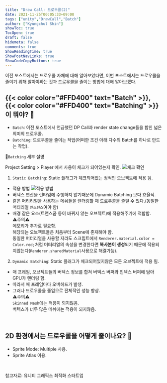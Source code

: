 ```yaml
---
title: "Draw Call: 드로우콜(2)"
date: 2021-11-25T00:05:33+09:00
tags: ["unity","DrawCall","Batch"]
author: ["Kyungchul Shin"]
showToc: true
TocOpen: true
draft: false
hidemeta: false
comments: true
ShowReadingTime: true
ShowPostNavLinks: true
ShowCodeCopyButtons: true
---
```

이전 포스트에서는 드로우콜 자체에 대해 알아보았다면, 이번 포스트에서는 드로우콜을 줄이기 위해 알아야하는 것과 드로우콜을 줄이는 방법에 대해 알아보겠다.

## {{< color color="#FFD400" text="Batch" >}}, {{< color color="#FFD400" text="Batching" >}}이 뭐야? 🧐
- `Batch`: 이전 포스트에서 언급했던 DP Call과 render state change들을 합친 넓은 의미의 드로우콜.
- `Batching`: 드로우콜을 줄이는 작업(어떠한 조건 아래 다수의 Batch를 하나로 만드는 작업).

💚`Batching` 세부 설명

Project Setting > Player 에서 사용이 체크가 되어있는지 확인.
![체크 확인](/img/studying5_1.png)

1. `Static Batching`: Static 플래그가 체크되어있는 정적인 오브젝트에 적용 됨.
- 적용 방법
![적용 방법](/img/studying5_0.png)
- 버텍스 연산을 런타임에 수행하지 않기때문에 Dynamic Batching 보다 효율적.
- 같은 머티리얼을 사용하는 메쉬들을 렌더링할 때 드로우콜을 줄일 수 있다.(동일한 머티리얼 `인스턴스`여야 함)
- 배경 같은 요소(트랜스폼 등이 바뀌지 않는 오브젝트)에 적용해주기에 적합함. <br>
⚠️주의⚠️<br>
메모리가 추가로 필요함.<br>
해당되는 오브젝트들은 처음부터 Scene에 존재해야 함.<br>
동일한 머터리얼을 사용할 지라도 스크립트에서 `Renderer.material.color = Color.red;`처럼 머터리얼의 속성을 변경한다면 **복사본이 생성**되기 때문에 적용되지않는다(`Renderer.sharedMaterial`사용으로 해결가능).

2. `Dynamic Batching`: Static 플래그가 체크되어있지않은 모든 오브젝트에 적용 됨.
- 매 프레임, 오브젝트들의 버텍스 정보를 합쳐 버텍스 버퍼와 인덱스 버퍼에 담아 GPU가 렌더링 함.
- 따라서 매 프레임마다 오버헤드가 발생.
- 그러나 드로우콜을 줄임으로 전체적인 성능 향상.<br>
⚠️주의⚠️<br>
`Skinned Mesh`에는 적용이 되지않음.<br>
버텍스가 너무 많은 메쉬에는 적용이 되지않음.

<br>

## 2D 환경에서는 드로우콜을 어떻게 줄이나요? 🧐
-  Sprite Mode: Multiple 사용.
- Sprite Atlas 이용.

<br>

참고자료: 유니티 그래픽스 최적화 스타트업